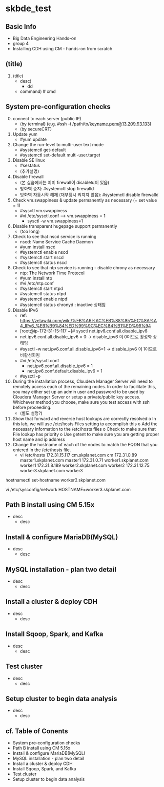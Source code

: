# skbde_test
## Basic Info
* Big Data Engineering Hands-on
* group 4 
* Installing CDH using CM - hands-on from scratch 

## (title)
  1. (title)
      * desc) 
        - dd
      * command) # cmd 
  
## System pre-configuration checks
  0. connect to each server (public IP)
      * (by terminal) (e.g. #ssh -i /path/to/keyname.pem@13.209.93.133)   
      * (by secureCRT)
  1. Update yum 
      * #yum update 
  2. Change the run-level to multi-user text mode
      * #systemctl get-default
      * #systemctl set-default multi-user.target 
  3. Disable SE linux
      * #sestatus 
      * (추가설명) 
  4. Disable firewall
      * (본 실습에서는 이미 firewall이 disable되어 있음) 
      * 방화벽 중지: #systemctl stop firewalld
      * 방화벽 자동시작 해제 (재부팅시 켜지지 않음): #systemctl disable firewalld
  5. Check vm.swappiness & update permanently as necessary (= set value = 1)
      * #sysctl vm.swappiness
      * #vi /etc/sysctl.conf --> vm.swappiness = 1
        * sysctl -w vm.swappiness=1
  6. Disable transparent hugepage support permanently
      * (too long) 
  7. Check to see that nscd service is running
      * nscd: Name Service Cache Daemon 
      * #yum install nscd
      * #systemctl enable nscd
      * #systemctl start nscd
      * #systemctl status nscd
  8. Check to see that ntp service is running - disable chrony as necessary 
      * ntp: The Network Time Protocol 
      * #yum install ntp
      * #vi /etc/ntp.conf
      * #systemctl start ntpd
      * #systemctl status ntpd
      * #systemctl enable ntpd
      * #systemctl status chronyd  : inactive 상태임
  9. Disable IPv6
      * ref: https://zetawiki.com/wiki/%EB%A6%AC%EB%88%85%EC%8A%A4_IPv6_%EB%B9%84%ED%99%9C%EC%84%B1%ED%99%94
      * [root@ip-172-31-15-117 ~]# sysctl net.ipv6.conf.all.disable_ipv6
      * net.ipv6.conf.all.disable_ipv6 = 0            → disable_ipv6 이 0이므로 활성화 상태임
      * #sysctl -w net.ipv6.conf.all.disable_ipv6=1   → disable_ipv6 이 1이므로 비활성화됨
      * #vi /etc/sysctl.conf
        * net.ipv6.conf.all.disable_ipv6 = 1
        * net.ipv6.conf.default.disable_ipv6 = 1
      * #sysctl -p
  10. During the installation process, Cloudera Manager Server will need to remotely access each of the remaining nodes. 
  In order to facilitate this, you may either set up an admin user and password to be used by Cloudera Manager Server or setup a private/public key access. Whichever method you choose, make sure you test access with ssh before proceeding.
      * (별도 설명?) 
  11. Show that forward and reverse host lookups are correctly resolved
o In this lab, we will use /etc/hosts Files setting to accomplish this 
o Add the necessary information to the /etc/hosts files 
o Check to make sure that File lookup has priority 
o Use getent to make sure you are getting proper host name and ip address 
  12. Change the hostname of each of the nodes to match the FQDN that you entered in the /etc/hosts file.
      * vi /etc/hosts
172.31.15.117    cm.skplanet.com        cm
172.31.0.89      master1.skplanet.com   master1
172.31.0.71      worker1.skplanet.com   worker1
172.31.8.189     worker2.skplanet.com   worker2
172.31.12.75     worker3.skplanet.com   worker3

hostnamectl set-hostname worker3.skplanet.com

vi /etc/sysconfig/network 
HOSTNAME=worker3.skplanet.com

## Path B install using CM 5.15x
* desc
  * desc

## Install & configure MariaDB(MySQL)
* desc
  * desc

## MySQL installation - plan two detail
* desc
  * desc

## Install a cluster & deploy CDH
* desc
  * desc

## Install Sqoop, Spark, and Kafka
* desc
  * desc

## Test cluster 
* desc
  * desc
  
## Setup cluster to begin data analysis 
* desc
  * desc

## cf. Table of Conents
* System pre-configuration checks
* Path B install using CM 5.15x
* Install & configure MariaDB(MySQL)
* MySQL installation - plan two detail
* Install a cluster & deploy CDH
* Install Sqoop, Spark, and Kafka
* Test cluster 
* Setup cluster to begin data analysis 



